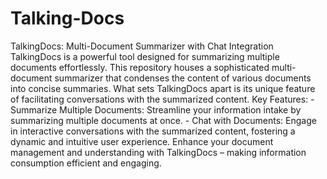 # Talking-Docs
 TalkingDocs: Multi-Document Summarizer with Chat Integration  TalkingDocs is a powerful tool designed for summarizing multiple documents effortlessly. This repository houses a sophisticated multi-document summarizer that condenses the content of various documents into concise summaries. What sets TalkingDocs apart is its unique feature of facilitating conversations with the summarized content.  Key Features: - Summarize Multiple Documents: Streamline your information intake by summarizing multiple documents at once. - Chat with Documents: Engage in interactive conversations with the summarized content, fostering a dynamic and intuitive user experience.  Enhance your document management and understanding with TalkingDocs – making information consumption efficient and engaging.
